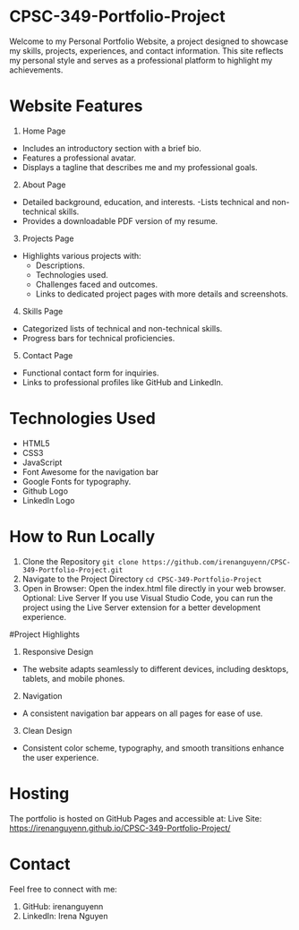 # CPSC-349-Portfolio-Project
Welcome to my Personal Portfolio Website, a project designed to showcase my skills, projects, experiences, and contact information. This site reflects my personal style and serves as a professional platform to highlight my achievements.

# Website Features
1. Home Page
  - Includes an introductory section with a brief bio.
  - Features a professional avatar.
  - Displays a tagline that describes me and my professional goals.
2. About Page
  - Detailed background, education, and interests.
  -Lists technical and non-technical skills.
  - Provides a downloadable PDF version of my resume.
3. Projects Page
  - Highlights various projects with:
    - Descriptions.
    - Technologies used.
    - Challenges faced and outcomes.
    - Links to dedicated project pages with more details and screenshots.
4. Skills Page
  - Categorized lists of technical and non-technical skills.
  - Progress bars for technical proficiencies.
5. Contact Page
  - Functional contact form for inquiries.
  - Links to professional profiles like GitHub and LinkedIn.
# Technologies Used
  - HTML5 
  - CSS3 
  - JavaScript 
  - Font Awesome for the navigation bar
  - Google Fonts for typography.
  - Github Logo
  - LinkedIn Logo
    
# How to Run Locally
1. Clone the Repository
```git clone https://github.com/irenanguyenn/CPSC-349-Portfolio-Project.git```
2. Navigate to the Project Directory
```cd CPSC-349-Portfolio-Project```
3. Open in Browser:
  Open the index.html file directly in your web browser.
  Optional: Live Server
If you use Visual Studio Code, you can run the project using the Live Server extension for a better development experience.

#Project Highlights
1. Responsive Design
  - The website adapts seamlessly to different devices, including desktops, tablets, and mobile phones.
2. Navigation
  - A consistent navigation bar appears on all pages for ease of use.
3. Clean Design
  - Consistent color scheme, typography, and smooth transitions enhance the user experience.

# Hosting
The portfolio is hosted on GitHub Pages and accessible at:
Live Site: https://irenanguyenn.github.io/CPSC-349-Portfolio-Project/

# Contact
Feel free to connect with me:

1. GitHub: irenanguyenn
2. LinkedIn: Irena Nguyen
